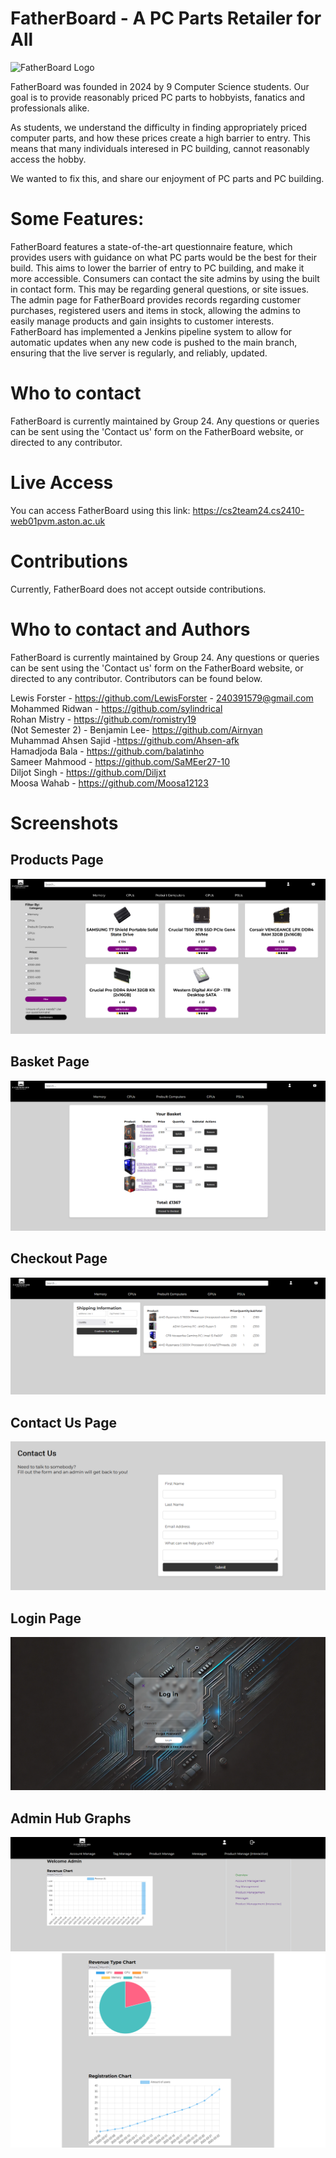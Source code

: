 # FatherBoard - A PC Parts Retailer for All

![FatherBoard Logo](https://cs2team24.cs2410-web01pvm.aston.ac.uk/images/front_images/FatherboardBackground.png)

FatherBoard was founded in 2024 by 9 Computer Science students.
Our goal is to provide reasonably priced PC parts to hobbyists, fanatics and professionals alike.

As students, we understand the difficulty in finding appropriately priced computer parts, and how these prices create a high barrier to entry. This means that many individuals interesed in PC building, cannot reasonably access the hobby.

We wanted to fix this, and share our enjoyment of PC parts and PC building.


# Some Features:
FatherBoard features a state-of-the-art questionnaire feature, which provides users with guidance on what PC parts would be the best for their build. This aims to lower the barrier of entry to PC building, and make it more accessible. 
Consumers can contact the site admins by using the built in contact form. This may be regarding general questions, or site issues.
The admin page for FatherBoard provides records regarding customer purchases, registered users and items in stock, allowing the admins to easily manage products and gain insights to customer interests.
FatherBoard has implemented a Jenkins pipeline system to allow for automatic updates when any new code is pushed to the main branch, ensuring that the live server is regularly, and reliably, updated.

# Who to contact
FatherBoard is currently maintained by Group 24.
Any questions or queries can be sent using the 'Contact us' form on the FatherBoard website, or directed to any contributor.

# Live Access
You can access FatherBoard using this link: https://cs2team24.cs2410-web01pvm.aston.ac.uk

# Contributions
Currently, FatherBoard does not accept outside contributions.

# Who to contact and Authors
FatherBoard is currently maintained by Group 24.
Any questions or queries can be sent using the 'Contact us' form on the FatherBoard website, or directed to any contributor.
Contributors can be found below.

Lewis Forster - https://github.com/LewisForster - 240391579@gmail.com <br/>
Mohammed Ridwan - https://github.com/sylindrical <br/>
Rohan Mistry - https://github.com/romistry19 <br/>
(Not Semester 2) - Benjamin Lee- https://github.com/Airnyan <br/>
Muhammad Ahsen Sajid -https://github.com/Ahsen-afk <br/>
Hamadjoda Bala - https://github.com/balatinho <br/>
Sameer Mahmood - https://github.com/SaMEer27-10 <br/>
Diljot Singh - https://github.com/Diljxt <br/>
Moosa Wahab - https://github.com/Moosa12123 <br/>


# Screenshots

## Products Page
![Products Page](https://github.com/Group24-Work/FatherBoard/blob/main/Fatherboard/read-me-images/Products.png?raw=true)

## Basket Page
![Basket Page](https://github.com/Group24-Work/FatherBoard/blob/main/Fatherboard/read-me-images/Basket.png?raw=true)

## Checkout Page
![Checkout Page](https://github.com/Group24-Work/FatherBoard/blob/main/Fatherboard/read-me-images/Checkout.png?raw=true)

## Contact Us Page
![Contact Us Page](https://github.com/Group24-Work/FatherBoard/blob/37f861755900fd8e578aeb5da26e5ee366847658/Fatherboard/read-me-images/contactus.png?raw=true)

## Login Page
![Login Page](https://github.com/Group24-Work/FatherBoard/blob/37f861755900fd8e578aeb5da26e5ee366847658/Fatherboard/read-me-images/login.png?raw=true)

## Admin Hub Graphs
![Admin Hub Revenue Graph](https://github.com/Group24-Work/FatherBoard/blob/6421faaf481d570dccc8ec9a2093d703865cc3d1/Fatherboard/read-me-images/Admin1.png?raw=true)
![Admin Hub Revenue by Type and User Registration Graph](https://github.com/Group24-Work/FatherBoard/blob/6421faaf481d570dccc8ec9a2093d703865cc3d1/Fatherboard/read-me-images/Admin2.png?raw=true)
